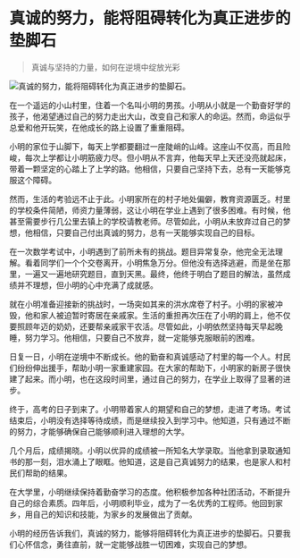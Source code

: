# 真诚的努力，能将阻碍转化为真正进步的垫脚石
> 真诚与坚持的力量，如何在逆境中绽放光彩


![真诚的努力，能将阻碍转化为真正进步的垫脚石。](/images/23949cbf29fe4b90a52d4781807ffbdb.jpg)

在一个遥远的小山村里，住着一个名叫小明的男孩。小明从小就是一个勤奋好学的孩子，他渴望通过自己的努力走出大山，改变自己和家人的命运。然而，命运似乎总爱和他开玩笑，在他成长的路上设置了重重阻碍。

小明的家位于山脚下，每天上学都要翻过一座陡峭的山峰。这座山不仅高，而且险峻，每次上学都让小明筋疲力尽。但小明从不言弃，他每天早上天还没亮就起床，带着一颗坚定的心踏上了上学的路。他相信，只要自己坚持下去，总有一天能够克服这个障碍。

然而，生活的考验远不止于此。小明家所在的村子地处偏僻，教育资源匮乏。村里的学校条件简陋，师资力量薄弱，这让小明在学业上遇到了很多困难。有时候，他甚至需要步行几公里去镇上的学校请教老师。尽管如此，小明从未放弃过自己的梦想，他相信，只要自己付出真诚的努力，总有一天能够实现自己的目标。

在一次数学考试中，小明遇到了前所未有的挑战。题目异常复杂，他完全无法理解。看着同学们一个个交卷离开，小明焦急万分。但他没有选择逃避，而是坐在那里，一遍又一遍地研究题目，直到天黑。最终，他终于明白了题目的解法，虽然成绩并不理想，但小明的心中充满了成就感。

就在小明准备迎接新的挑战时，一场突如其来的洪水席卷了村子。小明的家被冲毁，他和家人被迫暂时寄居在亲戚家。生活的重担再次压在了小明的肩上，他不仅要照顾年迈的奶奶，还要帮亲戚家干农活。尽管如此，小明依然坚持每天早起晚睡，努力学习。他相信，只要自己不放弃，就一定能够克服眼前的困难。

日复一日，小明在逆境中不断成长。他的勤奋和真诚感动了村里的每一个人。村民们纷纷伸出援手，帮助小明一家重建家园。在大家的帮助下，小明家的新房子很快建了起来。而小明，也在这段时间里，通过自己的努力，在学业上取得了显著的进步。

终于，高考的日子到来了。小明带着家人的期望和自己的梦想，走进了考场。考试结束后，小明没有选择等待成绩，而是继续投入到学习中。他知道，只有通过不断的努力，才能够确保自己能够顺利进入理想的大学。

几个月后，成绩揭晓。小明以优异的成绩被一所知名大学录取。当他拿到录取通知书的那一刻，泪水涌上了眼眶。他知道，这是自己真诚努力的结果，也是家人和村民们帮助的结果。

在大学里，小明继续保持着勤奋学习的态度。他积极参加各种社团活动，不断提升自己的综合素质。四年后，小明顺利毕业，成为了一名优秀的工程师。他回到家乡，用自己的知识和技能，为家乡的发展做出了贡献。

小明的经历告诉我们，真诚的努力，能够将阻碍转化为真正进步的垫脚石。只要我们心怀信念，勇往直前，就一定能够战胜一切困难，实现自己的梦想。